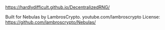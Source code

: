 https://hardlydifficult.github.io/DecentralizedRNG/

Built for Nebulas by LambrosCrypto.  youtube.com/lambroscrypto
License: https://github.com/lambroscrypto/Nebulas/
